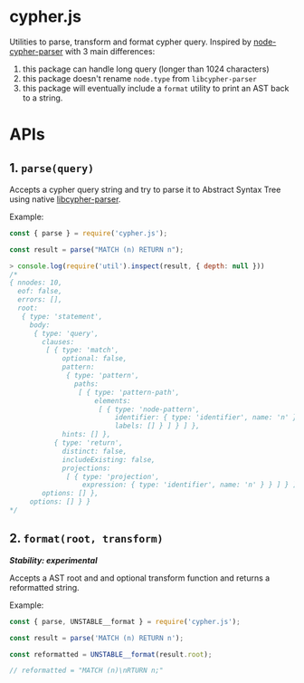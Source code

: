 # cypher.js

Utilities to parse, transform and format cypher query. Inspired by [node-cypher-parser](https://github.com/Loupi/node-cypher-parser) with 3 main differences:

1. this package can handle long query (longer than 1024 characters)
2. this package doesn't rename `node.type` from `libcypher-parser`
3. this package will eventually include a `format` utility to print an AST back to a string.

# APIs

## 1. `parse(query)`

Accepts a cypher query string and try to parse it to Abstract Syntax Tree using native [libcypher-parser](https://github.com/cleishm/libcypher-parser).

Example:

```js
const { parse } = require('cypher.js');

const result = parse("MATCH (n) RETURN n");

> console.log(require('util').inspect(result, { depth: null }))
/*
{ nnodes: 10,
  eof: false,
  errors: [],
  root:
   { type: 'statement',
     body:
      { type: 'query',
        clauses:
         [ { type: 'match',
             optional: false,
             pattern:
              { type: 'pattern',
                paths:
                 [ { type: 'pattern-path',
                     elements:
                      [ { type: 'node-pattern',
                          identifier: { type: 'identifier', name: 'n' },
                          labels: [] } ] } ] },
             hints: [] },
           { type: 'return',
             distinct: false,
             includeExisting: false,
             projections:
              [ { type: 'projection',
                  expression: { type: 'identifier', name: 'n' } } ] } ],
        options: [] },
     options: [] } }
*/
```

## 2. `format(root, transform)`

_**Stability: experimental**_

Accepts a AST root and and optional transform function and returns a reformatted string.

Example:

```js
const { parse, UNSTABLE__format } = require('cypher.js');

const result = parse('MATCH (n) RETURN n');

const reformatted = UNSTABLE__format(result.root);

// reformatted = "MATCH (n)\nRTURN n;"
```
